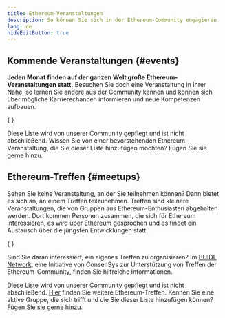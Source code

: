 ```yaml
---
title: Ethereum-Veranstaltungen
description: So können Sie sich in der Ethereum-Community engagieren
lang: de
hideEditButton: true
---
```


## Kommende Veranstaltungen \{#events}

**Jeden Monat finden auf der ganzen Welt große Ethereum-Veranstaltungen statt.** Besuchen Sie doch eine Veranstaltung in Ihrer Nähe, so lernen Sie andere aus der Community kennen und können sich über mögliche Karrierechancen informieren und neue Kompetenzen aufbauen.

{
	<UpcomingEventsList/>
}

Diese Liste wird von unserer Community gepflegt und ist nicht abschließend. Wissen Sie von einer bevorstehenden Ethereum-Veranstaltung, die Sie dieser Liste hinzufügen möchten? Fügen Sie sie gerne hinzu.

## Ethereum-Treffen \{#meetups}

Sehen Sie keine Veranstaltung, an der Sie teilnehmen können? Dann bietet es sich an, an einem Treffen teilzunehmen. Treffen sind kleinere Veranstaltungen, die von Gruppen aus Ethereum-Enthusiasten abgehalten werden. Dort kommen Personen zusammen, die sich für Ethereum interessieren, es wird über Ethereum gesprochen und es findet ein Austausch über die jüngsten Entwicklungen statt.

{
	<MeetupList />
}

Sind Sie daran interessiert, ein eigenes Treffen zu organisieren? Im [BUIDL Network](https://consensys.net/developers/buidlnetwork/), eine Initiative von ConsenSys zur Unterstützung von Treffen der Ethereum-Community, finden Sie hilfreiche Informationen.

Diese Liste wird von unserer Community gepflegt und ist nicht abschließend. [Hier](https://www.meetup.com/topics/ethereum/) finden Sie weitere Ethereum-Treffen. Kennen Sie eine aktive Gruppe, die sich trifft und die Sie dieser Liste hinzufügen können? [Fügen Sie sie gerne hinzu](https://github.com/ethereum/ethereum-org-website/blob/dev/src/data/community-meetups.json).

